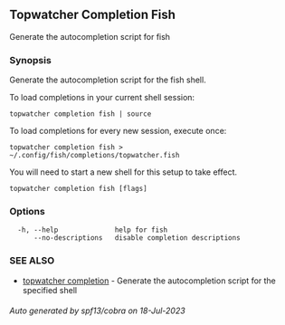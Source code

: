 ## Topwatcher Completion Fish

Generate the autocompletion script for fish

### Synopsis

Generate the autocompletion script for the fish shell.

To load completions in your current shell session:

	topwatcher completion fish | source

To load completions for every new session, execute once:

	topwatcher completion fish > ~/.config/fish/completions/topwatcher.fish

You will need to start a new shell for this setup to take effect.


```
topwatcher completion fish [flags]
```

### Options

```
  -h, --help              help for fish
      --no-descriptions   disable completion descriptions
```

### SEE ALSO

* [topwatcher completion](topwatcher_completion.md)	 - Generate the autocompletion script for the specified shell

###### Auto generated by spf13/cobra on 18-Jul-2023
